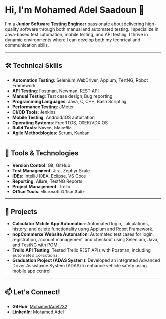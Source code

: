 # Hi, I'm Mohamed Adel Saadoun 👋

I'm a **Junior Software Testing Engineer** passionate about delivering high-quality software through both manual and automated testing. I specialize in Java-based test automation, mobile testing, and API testing. I thrive in dynamic environments where I can develop both my technical and communication skills.

---

## 🛠️ Technical Skills

- **Automation Testing**: Selenium WebDriver, Appium, TestNG, Robot Framework
- **API Testing**: Postman, Newman, REST API
- **Manual Testing**: Test case design, Bug reporting
- **Programming Languages**: Java, C, C++, Bash Scripting
- **Performance Testing**: JMeter
- **CI/CD Tools**: Jenkins
- **Mobile Testing**: Android/iOS automation
- **Operating Systems**: FreeRTOS, OSEK/VDX OS
- **Build Tools**: Maven, Makefile
- **Agile Methodologies**: Scrum, Kanban

---

## 🧰 Tools & Technologies

- **Version Control**: Git, GitHub
- **Test Management**: Jira, Zephyr Scale
- **IDEs**: IntelliJ IDEA, Eclipse, VS Code
- **Reporting**: Allure, TestNG Reports
- **Project Management**: Trello
- **Office Tools**: Microsoft Office Suite

---

## 🚀 Projects

- **Calculator Mobile App Automation**: Automated login, calculations, history, and delete functionality using Appium and Robot Framework.
- **nopCommerce Website Automation**: Automated test cases for login, registration, account management, and checkout using Selenium, Java, and TestNG with POM.
- **Trello API Testing**: Tested Trello REST APIs with Postman, including automated collections.
- **Graduation Project (ADAS System)**: Developed an integrated Advanced Driver Assistance System (ADAS) to enhance vehicle safety using mobile app control.

---

## 📫 Let's Connect!

- **GitHub**: [MohamedAdel232](https://github.com/MohamedAdel232)
- **LinkedIn**: [Mohamed Adel](https://www.linkedin.com/in/mohamedadel232)
